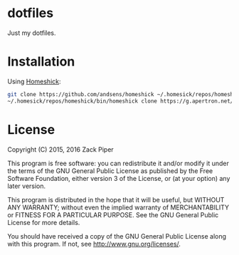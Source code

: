 dotfiles
========
Just my dotfiles.

# Installation

Using [Homeshick](https://github.com/andsens/homeshick):

```bash
git clone https://github.com/andsens/homeshick ~/.homesick/repos/homeshick
~/.homesick/repos/homeshick/bin/homeshick clone https://g.apertron.net/Xack/dotfiles.git
```

# License

Copyright (C) 2015, 2016  Zack Piper

This program is free software: you can redistribute it and/or modify
it under the terms of the GNU General Public License as published by
the Free Software Foundation, either version 3 of the License, or
(at your option) any later version.

This program is distributed in the hope that it will be useful,
but WITHOUT ANY WARRANTY; without even the implied warranty of
MERCHANTABILITY or FITNESS FOR A PARTICULAR PURPOSE.  See the
GNU General Public License for more details.

You should have received a copy of the GNU General Public License
along with this program.  If not, see <http://www.gnu.org/licenses/>.
